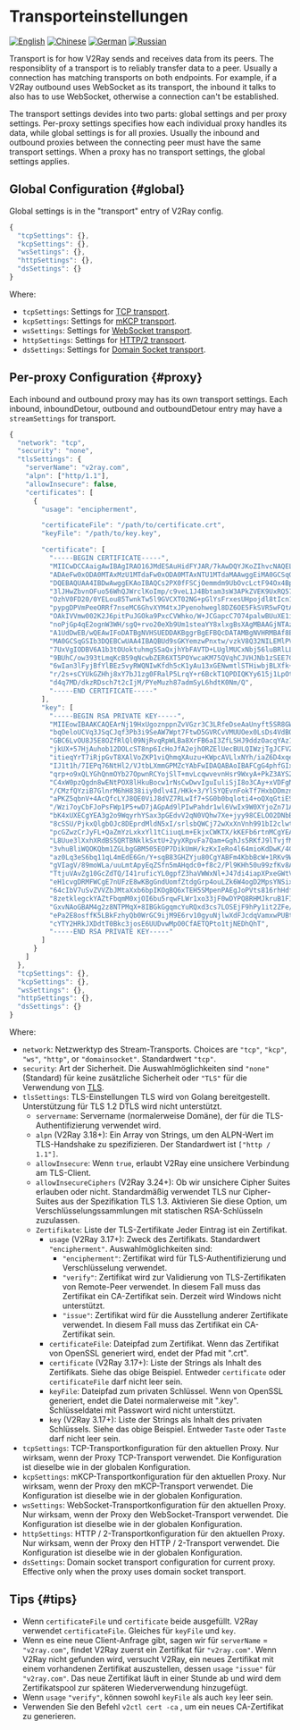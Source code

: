 # Transporteinstellungen

[![English](../resources/english.svg)](https://www.v2ray.com/en/configuration/transport.html) [![Chinese](../resources/chinese.svg)](https://www.v2ray.com/chapter_02/05_transport.html) [![German](../resources/german.svg)](https://www.v2ray.com/de/configuration/transport.html) [![Russian](../resources/russian.svg)](https://www.v2ray.com/ru/configuration/transport.html)

Transport is for how V2Ray sends and receives data from its peers. The responsiblity of a transport is to reliably transfer data to a peer. Usually a connection has matching transports on both endpoints. For example, if a V2Ray outbound uses WebSocket as its transport, the inbound it talks to also has to use WebSocket, otherwise a connection can't be established.

The transport settings devides into two parts: global settings and per proxy settings. Per-proxy settings specifies how each individual proxy handles its data, while global settings is for all proxies. Usually the inbound and outbound proxies between the connecting peer must have the same transport settings. When a proxy has no transport settings, the global settings applies.

## Global Configuration {#global}

Global settings is in the "transport" entry of V2Ray config.

```javascript
{
  "tcpSettings": {},
  "kcpSettings": {},
  "wsSettings": {},
  "httpSettings": {},
  "dsSettings": {}
}
```

Where:

* `tcpSettings`: Settings for [TCP transport](transport/tcp.md).
* `kcpSettings`: Settings for [mKCP transport](transport/mkcp.md).
* `wsSettings`: Settings for [WebSocket transport](transport/websocket.md).
* `httpSettings`: Settings for [HTTP/2 transport](transport/h2.md).
* `dsSettings`: Settings for [Domain Socket transport](transport/domainsocket.md).

## Per-proxy Configuration {#proxy}

Each inbound and outbound proxy may has its own transport settings. Each inbound, inboundDetour, outbound and outboundDetour entry may have a `streamSettings` for transport.

```javascript
{
  "network": "tcp",
  "security": "none",
  "tlsSettings": {
    "serverName": "v2ray.com",
    "alpn": ["http/1.1"],
    "allowInsecure": false,
    "certificates": [
      {
        "usage": "encipherment",

        "certificateFile": "/path/to/certificate.crt",
        "keyFile": "/path/to/key.key",

        "certificate": [
          "-----BEGIN CERTIFICATE-----",
          "MIICwDCCAaigAwIBAgIRAO16JMdESAuHidFYJAR/7kAwDQYJKoZIhvcNAQELBQAw",
          "ADAeFw0xODA0MTAxMzU1MTdaFw0xODA0MTAxNTU1MTdaMAAwggEiMA0GCSqGSIb3",
          "DQEBAQUAA4IBDwAwggEKAoIBAQCs2PX0fFSCjOemmdm9UbOvcLctF94Ox4BpSfJ+",
          "3lJHwZbvnOFuo56WhQJWrclKoImp/c9veL1J4Bbtam3sW3APkZVEK9UxRQ57HQuw",
          "OzhV0FD20/0YELou85TwnkTw5l9GVCXT02NG+pGlYsFrxesUHpojdl8tIcn113M5",
          "pypgDPVmPeeORRf7nseMC6GhvXYM4txJPyenohwegl8DZ6OE5FkSVR5wFQtAhbON",
          "OAkIVVmw002K2J6pitPuJGOka9PxcCVWhko/W+JCGapcC7O74palwBUuXE1iH+Jp",
          "noPjGp4qE2ognW3WH/sgQ+rvo20eXb9Um1steaYY8xlxgBsXAgMBAAGjNTAzMA4G",
          "A1UdDwEB/wQEAwIFoDATBgNVHSUEDDAKBggrBgEFBQcDATAMBgNVHRMBAf8EAjAA",
          "MA0GCSqGSIb3DQEBCwUAA4IBAQBUd9sGKYemzwPnxtw/vzkV8Q32NILEMlPVqeJU",
          "7UxVgIODBV6A1b3tOUoktuhmgSSaQxjhYbFAVTD+LUglMUCxNbj56luBRlLLQWo+",
          "9BUhC/ow393tLmqKcB59qNcwbZER6XT5POYwcaKM75QVqhCJVHJNb1zSEE7Co7iO",
          "6wIan3lFyjBfYlBEz5vyRWQNIwKfdh5cK1yAu13xGENwmtlSTHiwbjBLXfk+0A/8",
          "r/2s+sCYUkGZHhj8xY7bJ1zg0FRalP5LrqY+r6BckT1QPDIQKYy615j1LpOtwZe/",
          "d4q7MD/dkzRDsch7t2cIjM/PYeMuzh87admSyL6hdtK0Nm/Q",
          "-----END CERTIFICATE-----"
        ],
        "key": [
          "-----BEGIN RSA PRIVATE KEY-----",
          "MIIEowIBAAKCAQEArNj19HxUgoznppnZvVGzr3C3LRfeDseAaUnyft5SR8GW75zh",
          "bqOeloUCVq3JSqCJqf3Pb3i9SeAW7Wpt7FtwD5GVRCvVMUUOex0LsDs4VdBQ9tP9",
          "GBC6LvOU8J5E8OZfRlQl09NjRvqRpWLBa8XrFB6aI3ZfLSHJ9ddzOacqYAz1Zj3n",
          "jkUX+57HjAuhob12DOLcST8np6IcHoJfA2ejhORZElUecBULQIWzjTgJCFVZsNNN",
          "itieqYrT7iRjpGvT8XAlVoZKP1viQhmqXAuzu+KWpcAVLlxNYh/iaZ6D4xqeKhNq",
          "IJ1t1h/7IEPq76NtHl2/VJtbLXmmGPMZcYAbFwIDAQABAoIBAFCgG4phfGIxK9Uw",
          "qrp+o9xQLYGhQnmOYb27OpwnRCYojSlT+mvLcqwvevnHsr9WxyA+PkZ3AYS2PLue",
          "C4xW0pzQgdn8wENtPOX8lHkuBocw1rNsCwDwvIguIuliSjI8o3CAy+xVDFgNhWap",
          "/CMzfQYziB7GlnrM6hH838iiy0dlv4I/HKk+3/YlSYQEvnFokTf7HxbDDmznkJTM",
          "aPKZ5qbnV+4AcQfcLYJ8QE0ViJ8dVZ7RLwIf7+SG0b0bqloti4+oQXqGtiESUwEW",
          "/Wzi7oyCbFJoPsFWp1P5+wD7jAGpAd9lPIwPahdr1wl6VwIx9W0XYjoZn71AEaw4",
          "bK4xUXECgYEA3g2o9WqyrhYSax3pGEdvV2qN0VQhw7Xe+jyy98CELOO2DNbB9QNJ",
          "8cSSU/PjkxQlgbOJc8DEprdMldN5xI/srlsbQWCj72wXxXnVnh991bI2clwt7oYi",
          "pcGZwzCrJyFL+QaZmYzLxkxYl1tCiiuqLm+EkjxCWKTX/kKEFb6rtnMCgYEAx0WR",
          "L8Uue3lXxhXRdBS5QRTBNklkSxtU+2yyXRpvFa7Qam+GghJs5RKfJ9lTvjfM/PxG",
          "3vhuBliWQOKQbm1ZGLbgGBM505EOP7DikUmH/kzKxIeRo4l64mioKdDwK/4CZtS7",
          "az0Lq3eS6bq11qL4mEdE6Gn/Y+sqB83GHZYju80CgYABFm4KbbBcW+1RKv9WSBtK",
          "gVIagV/89moWLa/uuLmtApyEqZSfn5mAHqdc0+f8c2/Pl9KHh50u99zfKv8AsHfH",
          "TtjuVAvZg10GcZdTQ/I41ruficYL0gpfZ3haVWWxNl+J47di4iapXPxeGWtVA+u8",
          "eH1cvgDRMFWCgE7nUFzE8wKBgGndUomfZtdgGrp4ouLZk6W4ogD2MpsYNSixkXyW",
          "64cIbV7uSvZVVZbJMtaXxb6bpIKOgBQ6xTEH5SMpenPAEgJoPVts816rhHdfwK5Q",
          "8zetklegckYAZtFbqmM0xjOI6bu5rqwFLWr1xo33jF0wDYPQ8RHMJkruB1FIB8V2",
          "GxvNAoGBAM4g2z8NTPMqX+8IBGkGgqmcYuRQxd3cs7LOSEjF9hPy1it2ZFe/yUKq",
          "ePa2E8osffK5LBkFzhyQb0WrGC9ijM9E6rv10gyuNjlwXdFJcdqVamxwPUBtxRJR",
          "cYTY2HRkJXDdtT0Bkc3josE6UUDvwMpO0CfAETQPto1tjNEDhQhT",
          "-----END RSA PRIVATE KEY-----"
        ]
      }
    ]
  },
  "tcpSettings": {},
  "kcpSettings": {},
  "wsSettings": {},
  "httpSettings": {},
  "dsSettings": {}
}
```

Where:

* `network`: Netzwerktyp des Stream-Transports. Choices are `"tcp"`, `"kcp"`, `"ws"`, `"http"`, or `"domainsocket"`. Standardwert `"tcp"`.
* `security`: Art der Sicherheit. Die Auswahlmöglichkeiten sind `"none"` (Standard) für keine zusätzliche Sicherheit oder `"TLS"` für die Verwendung von [TLS](https://en.wikipedia.org/wiki/Transport_Layer_Security).
* `tlsSettings`: TLS-Einstellungen TLS wird von Golang bereitgestellt. Unterstützung für TLS 1.2 DTLS wird nicht unterstützt. 
  * `servername`: Servername (normalerweise Domäne), der für die TLS-Authentifizierung verwendet wird.
  * `alpn` (V2Ray 3.18+): Ein Array von Strings, um den ALPN-Wert im TLS-Handshake zu spezifizieren. Der Standardwert ist `["http / 1.1"]`.
  * `allowInsecure`: Wenn `true`, erlaubt V2Ray eine unsichere Verbindung am TLS-Client.
  * `allowInsecureCiphers` (V2Ray 3.24+): Ob wir unsichere Cipher Suites erlauben oder nicht. Standardmäßig verwendet TLS nur Cipher-Suites aus der Spezifikation TLS 1.3. Aktivieren Sie diese Option, um Verschlüsselungssammlungen mit statischen RSA-Schlüsseln zuzulassen.
  * `Zertifikate`: Liste der TLS-Zertifikate Jeder Eintrag ist ein Zertifikat. 
    * `usage` (V2Ray 3.17+): Zweck des Zertifikats. Standardwert `"encipherment"`. Auswahlmöglichkeiten sind: 
      * `"encipherment"`: Zertifikat wird für TLS-Authentifizierung und Verschlüsselung verwendet.
      * `"verify"`: Zertifikat wird zur Validierung von TLS-Zertifikaten von Remote-Peer verwendet. In diesem Fall muss das Zertifikat ein CA-Zertifikat sein. Derzeit wird Windows nicht unterstützt.
      * `"issue"`: Zertifikat wird für die Ausstellung anderer Zertifikate verwendet. In diesem Fall muss das Zertifikat ein CA-Zertifikat sein.
    * `certificateFile`: Dateipfad zum Zertifikat. Wenn das Zertifikat von OpenSSL generiert wird, endet der Pfad mit ".crt".
    * ` certificate ` (V2Ray 3.17+): Liste der Strings als Inhalt des Zertifikats. Siehe das obige Beispiel. Entweder `certificate` oder `certificateFile` darf nicht leer sein.
    * `keyFile`: Dateipfad zum privaten Schlüssel. Wenn von OpenSSL generiert, endet die Datei normalerweise mit ".key". Schlüsseldatei mit Passwort wird nicht unterstützt.
    * `key` (V2Ray 3.17+): Liste der Strings als Inhalt des privaten Schlüssels. Siehe das obige Beispiel. Entweder `Taste` oder `Taste` darf nicht leer sein.
* `tcpSettings`: TCP-Transportkonfiguration für den aktuellen Proxy. Nur wirksam, wenn der Proxy TCP-Transport verwendet. Die Konfiguration ist dieselbe wie in der globalen Konfiguration.
* `kcpSettings`: mKCP-Transportkonfiguration für den aktuellen Proxy. Nur wirksam, wenn der Proxy den mKCP-Transport verwendet. Die Konfiguration ist dieselbe wie in der globalen Konfiguration.
* `wsSettings`: WebSocket-Transportkonfiguration für den aktuellen Proxy. Nur wirksam, wenn der Proxy den WebSocket-Transport verwendet. Die Konfiguration ist dieselbe wie in der globalen Konfiguration.
* `httpSettings`: HTTP / 2-Transportkonfiguration für den aktuellen Proxy. Nur wirksam, wenn der Proxy den HTTP / 2-Transport verwendet. Die Konfiguration ist dieselbe wie in der globalen Konfiguration.
* `dsSettings`: Domain socket transport configuration for current proxy. Effective only when the proxy uses domain socket transport.

## Tips {#tips}

* Wenn `certificateFile` und `certificate` beide ausgefüllt. V2Ray verwendet `certificateFile`. Gleiches für `keyFile` und `key`.
* Wenn es eine neue Client-Anfrage gibt, sagen wir für `serverName` = `"v2ray.com"`, findet V2Ray zuerst ein Zertifikat für `"v2ray.com"`. Wenn V2Ray nicht gefunden wird, versucht V2Ray, ein neues Zertifikat mit einem vorhandenen Zertifikat auszustellen, dessen ` usage ` `"issue"` für `"v2ray.com"`. Das neue Zertifikat läuft in einer Stunde ab und wird dem Zertifikatspool zur späteren Wiederverwendung hinzugefügt.
* Wenn ` usage ` `"verify"`, können sowohl `keyFile` als auch `key` leer sein.
* Verwenden Sie den Befehl `v2ctl cert -ca` , um ein neues CA-Zertifikat zu generieren.